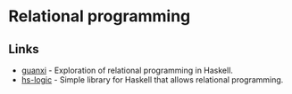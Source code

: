 # Relational programming

## Links

* [guanxi](https://github.com/ekmett/guanxi) - Exploration of relational programming in Haskell.
* [hs-logic](https://github.com/smichal/hs-logic) - Simple library for Haskell that allows relational programming.

